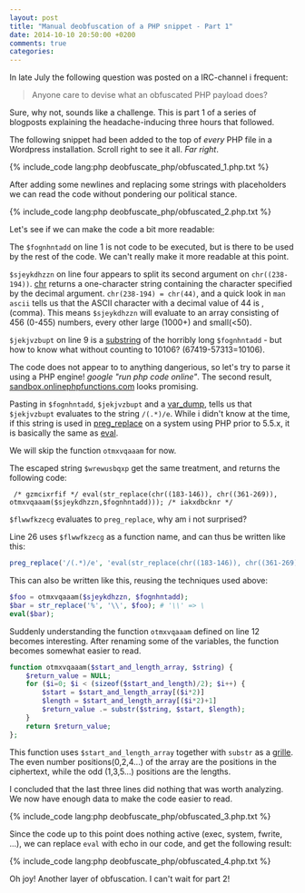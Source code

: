 ```yaml
---
layout: post
title: "Manual deobfuscation of a PHP snippet - Part 1"
date: 2014-10-10 20:50:00 +0200
comments: true
categories: 
---
```


In late July the following question was posted on a IRC-channel i frequent: 

> Anyone care to devise what an obfuscated PHP payload does?

Sure, why not, sounds like a challenge. This is part 1 of a series of blogposts explaining the headache-inducing three hours that followed.

<!-- more -->

The following snippet had been added to the top of _every_ PHP file in a Wordpress installation. Scroll right to see it all. _Far_ _right_.

{% include_code lang:php deobfuscate_php/obfuscated_1.php.txt %}

After adding some newlines and replacing some strings with placeholders we can read the code without pondering our political stance.

{% include_code lang:php deobfuscate_php/obfuscated_2.php.txt %}

Let's see if we can make the code a bit more readable:

The ```$fognhntadd``` on line 1 is not code to be executed, but is there to be used by the rest of the code. We can't really make it more readable at this point. 

 ```$sjeykdhzzn``` on line four appears to split its second argument on ```chr((238-194))```. [chr](http://php.net/manual/en/function.chr.php) returns a one-character string containing the character specified by the decimal argument. ```chr(238-194) = chr(44)```, and a quick look in ```man ascii``` tells us that the ASCII character with a decimal value of 44 is , (comma). This means ```$sjeykdhzzn``` will evaluate to an array consisting of 456 (0-455) numbers, every other large (1000+) and small(<50). 

 ```$jekjvzbupt``` on line 9 is a [substring](http://php.net/manual/en/function.substr.php) of the horribly long ```$fognhntadd``` - but how to know what without counting to 10106? (67419-57313=10106).

The code does not appear to to anything dangerious, so let's try to parse it using a PHP engine! *google "run php code online"*. The second result, [sandbox.onlinephpfunctions.com](http://sandbox.onlinephpfunctions.com/) looks promising.

Pasting in ```$fognhntadd```, ```$jekjvzbupt``` and a [var_dump](http://php.net/manual/en/function.var-dump.php), tells us that ```$jekjvzbupt``` evaluates to the string ```/(.*)/e```. While i didn't know at the time, if this string is used in [preg_replace](http://php.net/manual/en/function.preg-replace.php) on a system using PHP prior to 5.5.x, it is basically the same as [eval](http://php.net/manual/en/function.eval.php).

We will skip the function ```otmxvqaaam``` for now.

The escaped string ```$wrewusbqxp``` get the same treatment, and returns the following code:

```
 /* gzmcixrfif */ eval(str_replace(chr((183-146)), chr((361-269)), otmxvqaaam($sjeykdhzzn,$fognhntadd))); /* iakxdbcknr */ 
```

 ```$flwwfkzecg``` evaluates to ```preg_replace```, why am i not surprised?

Line 26 uses ```$flwwfkzecg``` as a function name, and can thus be written like this:

```php
preg_replace('/(.*)/e', 'eval(str_replace(chr((183-146)), chr((361-269)), otmxvqaaam($sjeykdhzzn,$fognhntadd)));', NULL);
```

This can also be written like this, reusing the techniques used above:

```php
$foo = otmxvqaaam($sjeykdhzzn, $fognhntadd);
$bar = str_replace('%', '\\', $foo); # '\\' => \
eval($bar);
```

Suddenly understanding the function ```otmxvqaaam``` defined on line 12 becomes interesting. After renaming some of the variables, the function becomes somewhat easier to read. 

```php
function otmxvqaaam($start_and_length_array, $string) {
	$return_value = NULL; 
	for ($i=0; $i < (sizeof($start_and_length)/2); $i++) {
		$start = $start_and_length_array[($i*2)]
		$length = $start_and_length_array[($i*2)+1]
		$return_value .= substr($string, $start, $length); 
	} 
	return $return_value; 
};
```

This function uses ```$start_and_length_array``` together with ```substr``` as a [grille](http://en.wikipedia.org/wiki/Cardan_grille). The even number positions(0,2,4...) of the array are the positions in the ciphertext, while the odd (1,3,5...) positions are the lengths.

I concluded that the last three lines did nothing that was worth analyzing. We now have enough data to make the code easier to read.

{% include_code lang:php deobfuscate_php/obfuscated_3.php.txt %}

Since the code up to this point does nothing active (exec, system, fwrite, ...), we can replace ```eval``` with echo in our code, and get the following result:

{% include_code lang:php deobfuscate_php/obfuscated_4.php.txt %}

Oh joy! Another layer of obfuscation. I can't wait for part 2!
